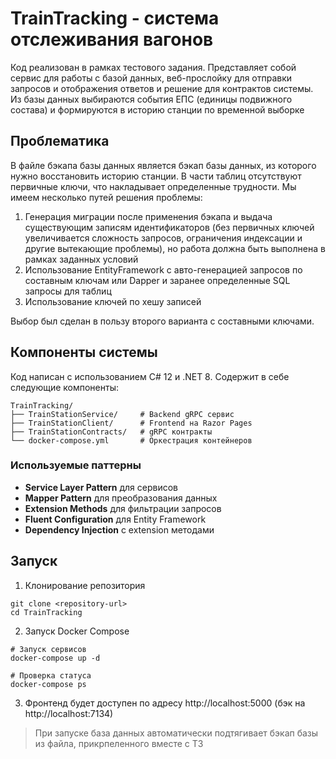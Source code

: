 # TrainTracking - система отслеживания вагонов

Код реализован в рамках тестового задания. Представляет собой сервис для работы с базой данных, веб-прослойку для отправки запросов и отображения ответов и решение для контрактов системы. Из базы данных выбираются события ЕПС (единицы подвижного состава) и формируются в историю станции по временной выборке

## Проблематика

В файле бэкапа базы данных является бэкап базы данных, из которого нужно восстановить историю станции. В части таблиц отсутствуют первичные ключи, что накладывает определенные трудности. Мы имеем несколько путей решения проблемы:

1. Генерация миграции после применения бэкапа и выдача существующим записям идентификаторов (без первичных ключей увеличивается сложность запросов, ограничения индексации и другие вытекающие проблемы), но работа должна быть выполнена в рамках заданных условий
2. Использование EntityFramework с авто-генерацией запросов по составным ключам или Dapper и заранее определенные SQL запросы для таблиц
3. Использование ключей по хешу записей

Выбор был сделан в пользу второго варианта с составными ключами.

## Компоненты системы

Код написан с использованием C# 12 и .NET 8. Содержит в себе следующие компоненты:

```
TrainTracking/
├── TrainStationService/     # Backend gRPC сервис
├── TrainStationClient/      # Frontend на Razor Pages
├── TrainStationContracts/   # gRPC контракты
└── docker-compose.yml       # Оркестрация контейнеров
```

### Используемые паттерны
- **Service Layer Pattern** для сервисов
- **Mapper Pattern** для преобразования данных
- **Extension Methods** для фильтрации запросов
- **Fluent Configuration** для Entity Framework
- **Dependency Injection** с extension методами

## Запуск

1. Клонирование репозитория

```
git clone <repository-url>
cd TrainTracking
```

2. Запуск Docker Compose

```
# Запуск сервисов
docker-compose up -d

# Проверка статуса 
docker-compose ps
```

3. Фронтенд будет доступен по адресу http://localhost:5000 (бэк на http://localhost:7134)

> При запуске база данных автоматически подтягивает бэкап базы из файла, прикрпеленного вместе с ТЗ

